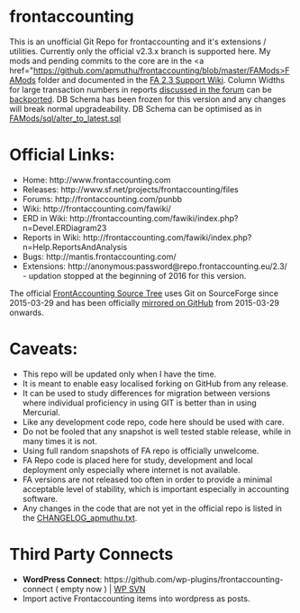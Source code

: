 frontaccounting
===============

This is an unofficial Git Repo for frontaccounting and it's extensions / utilities.
Currently only the official v2.3.x branch is supported here.
My mods and pending commits to the core are in the <a href="https://github.com/apmuthu/frontaccounting/blob/master/FAMods>FAMods</a> folder and documented in the [FA 2.3 Support Wiki](https://github.com/apmuthu/frontaccounting/wiki).
Column Widths for large transaction numbers in reports [discussed in the forum](http://frontaccounting.com/punbb/viewtopic.php?id=6456) can be [backported](https://github.com/apmuthu/frontac24/commit/08b81e2fe2536c7c9f7146184dfe4fc37b57c32d).
DB Schema has been frozen for this version and any changes will break normal upgradeability.
DB Schema can be optimised as in [FAMods/sql/alter_to_latest.sql](https://github.com/apmuthu/frontaccounting/blob/master/FAMods/sql/alter_to_latest2.3.sql)

Official Links:
===============
<ul>
<li>Home: http://www.frontaccounting.com</li>
<li>Releases: http://www.sf.net/projects/frontaccounting/files</li>
<li>Forums: http://frontaccounting.com/punbb</li>
<li>Wiki: http://frontaccounting.com/fawiki/</li>
<li>ERD in Wiki: http://frontaccounting.com/fawiki/index.php?n=Devel.ERDiagram23</li>
<li>Reports in Wiki: http://frontaccounting.com/fawiki/index.php?n=Help.ReportsAndAnalysis</li>
<li>Bugs: http://mantis.frontaccounting.com/</li>
<li>Extensions: http://anonymous:password@repo.frontaccounting.eu/2.3/</li> - updation stopped at the beginning of 2016 for this version.
</ul>

The official <a href="http://sourceforge.net/p/frontaccounting/git/ci/master/tree/">FrontAccounting Source Tree</a> uses Git on SourceForge since 2015-03-29
and has been officially <a href="https://github.com/FrontAccountingERP/FA">mirrored on GitHub</a> from 2015-03-29 onwards.

Caveats:
========
<ul>
<li>This repo will be updated only when I have the time.</li>
<li>It is meant to enable easy localised forking on GitHub from any release.</li>
<li>It can be used to study differences for migration between versions where individual proficiency in using GIT is better than in using Mercurial.</li>
<li>Like any development code repo, code here should be used with care.</li>
<li>Do not be fooled that any snapshot is well tested stable release, while in many times it is not.</li>
<li>Using full random snapshots of FA repo is officially unwelcome.</li>
<li>FA Repo code is placed here for study, development and local deployment only especially where internet is not available.</li>
<li>FA versions are not released too often in order to provide a minimal acceptable level of stability, which is important especially in accounting software.</li>
<li>Any changes in the code that are not yet in the official repo is listed in the <a href="https://github.com/apmuthu/frontaccounting/blob/master/FAMods/CHANGELOG_apmuthu.txt">CHANGELOG_apmuthu.txt</a>.</li>
</ul>

Third Party Connects
====================
<ul>
<li><b>WordPress Connect</b>: https://github.com/wp-plugins/frontaccounting-connect ( empty now ) | <a href="http://plugins.svn.wordpress.org/frontaccounting-connect/trunk/">WP SVN</a></li>
<li>Import active Frontaccounting items into wordpress as posts.</li>
</ul>
